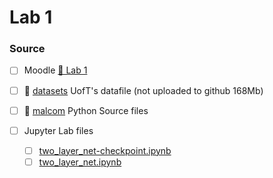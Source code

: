 # Lab 1

### Source 

- [ ] Moodle  [&#x1F4C1; Lab 1](https://moodle.eurecom.fr/mod/folder/view.php?id=6602)

- [ ] &#x1F4C1; [datasets](datasets) UofT's datafile (not uploaded to github 168Mb)

- [ ] &#x1F4C1; [malcom](malcom) Python Source files

- [ ] Jupyter Lab files
  - [ ] [two_layer_net-checkpoint.ipynb](two_layer_net-checkpoint.ipynb)
  - [ ] [two_layer_net.ipynb](two_layer_net-checkpoint.ipynb)

